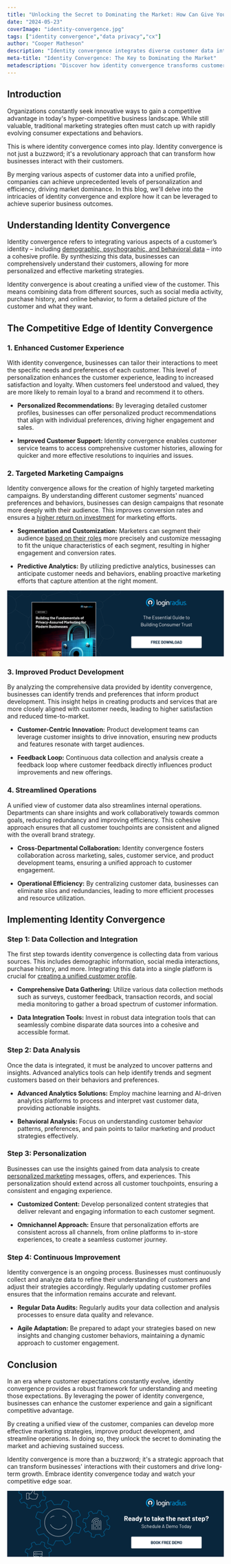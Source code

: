 ```yaml
---
title: "Unlocking the Secret to Dominating the Market: How Can Give You a Competitive Edge"
date: "2024-05-23"
coverImage: "identity-convergence.jpg"
tags: ["identity convergence","data privacy","cx"]
author: "Cooper Matheson"
description: "Identity convergence integrates diverse customer data into unified profiles, enabling unmatched personalization and efficiency. Learn how to leverage this strategy for superior business outcomes and gain a competitive edge in today's market."
meta-title: "Identity Convergence: The Key to Dominating the Market"
metadescription: "Discover how identity convergence transforms customer interactions for a competitive edge through personalized marketing and streamlined operations."
---
```

## Introduction 

Organizations constantly seek innovative ways to gain a competitive advantage in today's hyper-competitive business landscape. While still valuable, traditional marketing strategies often must catch up with rapidly evolving consumer expectations and behaviors. 

This is where identity convergence comes into play. Identity convergence is not just a buzzword; it's a revolutionary approach that can transform how businesses interact with their customers. 

By merging various aspects of customer data into a unified profile, companies can achieve unprecedented levels of personalization and efficiency, driving market dominance. In this blog, we'll delve into the intricacies of identity convergence and explore how it can be leveraged to achieve superior business outcomes.

## Understanding Identity Convergence

Identity convergence refers to integrating various aspects of a customer’s identity – including [demographic, psychographic, and behavioral data](https://www.loginradius.com/customer-insights/) – into a cohesive profile. By synthesizing this data, businesses can comprehensively understand their customers, allowing for more personalized and effective marketing strategies.

Identity convergence is about creating a unified view of the customer. This means combining data from different sources, such as social media activity, purchase history, and online behavior, to form a detailed picture of the customer and what they want.

## The Competitive Edge of Identity Convergence

### 1. Enhanced Customer Experience

With identity convergence, businesses can tailor their interactions to meet the specific needs and preferences of each customer. This level of personalization enhances the customer experience, leading to increased satisfaction and loyalty. When customers feel understood and valued, they are more likely to remain loyal to a brand and recommend it to others.

* **Personalized Recommendations:** By leveraging detailed customer profiles, businesses can offer personalized product recommendations that align with individual preferences, driving higher engagement and sales.

* **Improved Customer Support:** Identity convergence enables customer service teams to access comprehensive customer histories, allowing for quicker and more effective resolutions to inquiries and issues.

### 2. Targeted Marketing Campaigns

Identity convergence allows for the creation of highly targeted marketing campaigns. By understanding different customer segments' nuanced preferences and behaviors, businesses can design campaigns that resonate more deeply with their audience. This improves conversion rates and ensures a [higher return on investment](https://www.loginradius.com/blog/identity/loginradius-roi-enterprises-infographic/) for marketing efforts. 

* **Segmentation and Customization:** Marketers can segment their audience [based on their roles](https://www.loginradius.com/role-management/) more precisely and customize messaging to fit the unique characteristics of each segment, resulting in higher engagement and conversion rates.

* **Predictive Analytics:** By utilizing predictive analytics, businesses can anticipate customer needs and behaviors, enabling proactive marketing efforts that capture attention at the right moment.

[![WP-fundamentals-privacy](WP-fundamentals-privacy.png)](https://www.loginradius.com/resource/privacy-assured-marketing-whitepaper)

### 3. Improved Product Development

By analyzing the comprehensive data provided by identity convergence, businesses can identify trends and preferences that inform product development. This insight helps in creating products and services that are more closely aligned with customer needs, leading to higher satisfaction and reduced time-to-market.

* **Customer-Centric Innovation:** Product development teams can leverage customer insights to drive innovation, ensuring new products and features resonate with target audiences.

* **Feedback Loop:** Continuous data collection and analysis create a feedback loop where customer feedback directly influences product improvements and new offerings.


### 4. Streamlined Operations

A unified view of customer data also streamlines internal operations. Departments can share insights and work collaboratively towards common goals, reducing redundancy and improving efficiency. This cohesive approach ensures that all customer touchpoints are consistent and aligned with the overall brand strategy.



* **Cross-Departmental Collaboration:** Identity convergence fosters collaboration across marketing, sales, customer service, and product development teams, ensuring a unified approach to customer engagement.

* **Operational Efficiency:** By centralizing customer data, businesses can eliminate silos and redundancies, leading to more efficient processes and resource utilization.

## Implementing Identity Convergence

### Step 1: Data Collection and Integration

The first step towards identity convergence is collecting data from various sources. This includes demographic information, social media interactions, purchase history, and more. Integrating this data into a single platform is crucial for [creating a unified customer profile](https://www.loginradius.com/unified-customer-experience/).

* **Comprehensive Data Gathering:** Utilize various data collection methods such as surveys, customer feedback, transaction records, and social media monitoring to gather a broad spectrum of customer information.

* **Data Integration Tools:** Invest in robust data integration tools that can seamlessly combine disparate data sources into a cohesive and accessible format.

### Step 2: Data Analysis

Once the data is integrated, it must be analyzed to uncover patterns and insights. Advanced analytics tools can help identify trends and segment customers based on their behaviors and preferences.

* **Advanced Analytics Solutions:** Employ machine learning and AI-driven analytics platforms to process and interpret vast customer data, providing actionable insights.

* **Behavioral Analysis:** Focus on understanding customer behavior patterns, preferences, and pain points to tailor marketing and product strategies effectively.

### Step 3: Personalization

Businesses can use the insights gained from data analysis to create [personalized marketing](https://www.loginradius.com/blog/growth/how-to-make-personalized-marketing-effective-with-consumer-identity/) messages, offers, and experiences. This personalization should extend across all customer touchpoints, ensuring a consistent and engaging experience.

* **Customized Content:** Develop personalized content strategies that deliver relevant and engaging information to each customer segment.

* **Omnichannel Approach:** Ensure that personalization efforts are consistent across all channels, from online platforms to in-store experiences, to create a seamless customer journey.

### Step 4: Continuous Improvement

Identity convergence is an ongoing process. Businesses must continuously collect and analyze data to refine their understanding of customers and adjust their strategies accordingly. Regularly updating customer profiles ensures that the information remains accurate and relevant.

* **Regular Data Audits:** Regularly audits your data collection and analysis processes to ensure data quality and relevance.

* **Agile Adaptation:** Be prepared to adapt your strategies based on new insights and changing customer behaviors, maintaining a dynamic approach to customer engagement.

## Conclusion

In an era where customer expectations constantly evolve, identity convergence provides a robust framework for understanding and meeting those expectations. By leveraging the power of identity convergence, businesses can enhance the customer experience and gain a significant competitive advantage.

By creating a unified view of the customer, companies can develop more effective marketing strategies, improve product development, and streamline operations. In doing so, they unlock the secret to dominating the market and achieving sustained success.

Identity convergence is more than a buzzword; it's a strategic approach that can transform businesses' interactions with their customers and drive long-term growth. Embrace identity convergence today and watch your competitive edge soar.

[![book-a-demo-loginradius](../../assets/book-a-demo-loginradius.png)](https://www.loginradius.com/contact-us?utm_source=blog&utm_medium=web&utm_campaign=identity-convergence-market-dominance)
